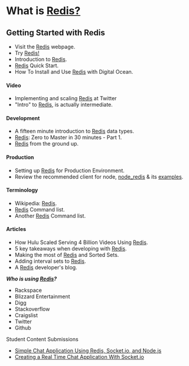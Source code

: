 # What is [Redis?](http://stackoverflow.com/questions/7888880/what-is-redis-and-what-do-i-use-it-for)

## Getting Started with Redis

- Visit the [Redis](http://redis.io/) webpage.
- Try [Redis!](http://try.redis.io/)
- Introduction to [Redis](http://redis.io/topics/introduction).
- [Redis](http://redis.io/topics/quickstart) Quick Start.
- How To Install and Use [Redis](https://www.digitalocean.com/community/articles/how-to-install-and-use-redis) with Digital Ocean.

#### Video

- Implementing and scaling [Redis](https://www.youtube.com/watch?v=rP9EKvWt0zo) at Twitter
- "Intro" to [Redis](https://www.youtube.com/watch?v=qnuuQpNZScw), is actually intermediate.


#### Development

- A fifteen minute introduction to [Redis](http://redis.io/topics/data-types-intro) data types.
- [Redis](http://openmymind.net/2011/11/8/Redis-Zero-To-Master-In-30-Minutes-Part-1/): Zero to Master in 30 minutes - Part 1.
- [Redis](http://blog.mjrusso.com/2010/10/17/redis-from-the-ground-up.html) from the ground up.

#### Production

- Setting up [Redis](http://blog.sensible.io/2013/08/20/setting-up-redis-for-production-environment.html) for Production Environment.
- Review the recommended client for node, [node_redis](https://github.com/mranney/node_redis) & its [examples](https://github.com/mranney/node_redis/tree/master/examples).

#### Terminology

- Wikipedia: [Redis](http://en.wikipedia.org/wiki/Redis).
- [Redis](http://redis.io/commands) Command list.
- Another [Redis](http://www.cheatography.com/tasjaevan/cheat-sheets/redis/) Command list.

#### Articles

- How Hulu Scaled Serving 4 Billion Videos Using [Redis](http://blog.pivotal.io/pivotal/case-studies-2/case-study-how-hulu-scaled-serving-4-billion-videos-using-redis).
- 5 key takeaways when developing with [Redis](https://redislabs.com/blog/5-key-takeaways-for-developing-with-redis#.VEKGcYvF83U).
- Making the most of [Redis](http://aimeeault.com/2014/06/22/making-the-most-of-redis-and-sorted-sets/) and Sorted Sets.
- Adding interval sets to [Redis](http://blog.togo.io/how-to/adding-interval-sets-to-redis/).
- A [Redis](http://antirez.com/news/79) developer's blog.

**_Who is using [Redis](http://blog.togo.io/redisphere/redis-roundup-what-companies-use-redis/)?_**
-    Rackspace
-    Blizzard Entertainment
-    Digg
-    Stackoverflow
-    Craigslist
-    Twitter
-    Github


Student Content Submissions

- [Simple Chat Application Using Redis, Socket.io, and Node.js](http://garydengblog.wordpress.com/2013/06/28/simple-chat-application-using-redis-socket-io-and-node-js/)
- [Creating a Real Time Chat Application With Socket.io](http://wern-ancheta.com/blog/2013/08/25/creating-a-real-time-chat-application-with-socket-dot-io/)
